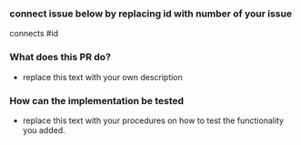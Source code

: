 ### connect issue below by replacing id with number of your issue
connects #id


### What does this PR do?
- replace this text with your own description

### How can the implementation be tested
- replace this text with your procedures on how to test the functionality you added.
